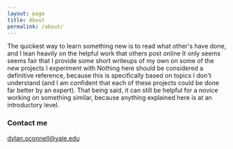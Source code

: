 ```yaml
---
layout: page
title: About
permalink: /about/
---
```


The quickest way to learn something new is to read what other's have done, and I lean heavily on the helpful work that others post online It only seems seems fair that I provide some short writeups of my own on some of the new projects I experiment with Nothing here should be considered a definitive reference, because this is specifically based on topics I don't understand (and I am confident that each of these projects could be done far better by an expert). That being said, it can still be helpful for a novice working on something similar, because anything explained here is at an introductory level.


### Contact me

[dylan.oconnell@yale.edu](mailto:dylan.oconnell@yale.edu)
